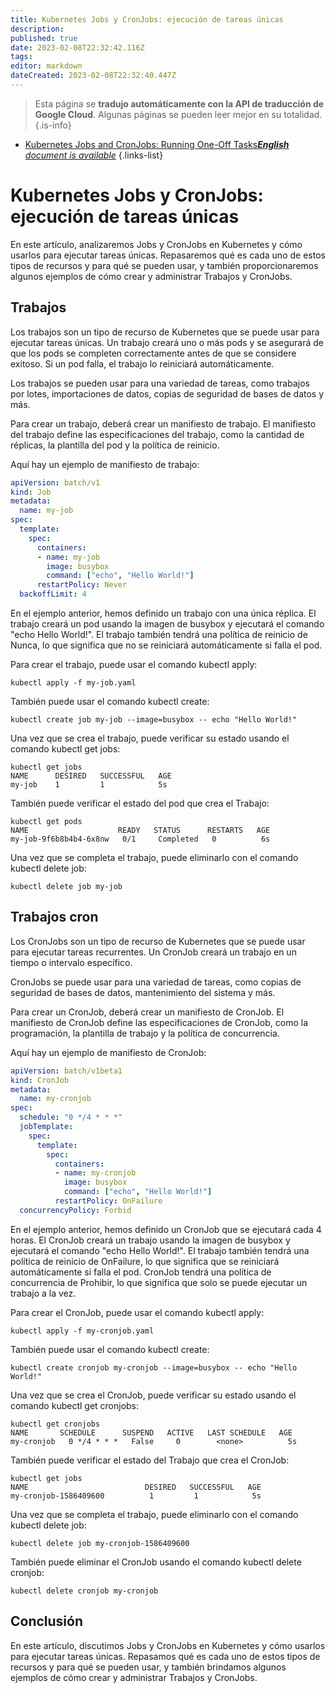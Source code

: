 ```yaml
---
title: Kubernetes Jobs y CronJobs: ejecución de tareas únicas
description: 
published: true
date: 2023-02-08T22:32:42.116Z
tags: 
editor: markdown
dateCreated: 2023-02-08T22:32:40.447Z
---
```


> Esta página se **tradujo automáticamente con la API de traducción de Google Cloud**.
Algunas páginas se pueden leer mejor en su totalidad.{.is-info}



- [Kubernetes Jobs and CronJobs: Running One-Off Tasks***English** document is available*](/en/Knowledge-base/Kubernetes/kubernetes-jobs-and-cronjobs-running-one-off-tasks)
{.links-list}


# Kubernetes Jobs y CronJobs: ejecución de tareas únicas

En este artículo, analizaremos Jobs y CronJobs en Kubernetes y cómo usarlos para ejecutar tareas únicas. Repasaremos qué es cada uno de estos tipos de recursos y para qué se pueden usar, y también proporcionaremos algunos ejemplos de cómo crear y administrar Trabajos y CronJobs.

## Trabajos

Los trabajos son un tipo de recurso de Kubernetes que se puede usar para ejecutar tareas únicas. Un trabajo creará uno o más pods y se asegurará de que los pods se completen correctamente antes de que se considere exitoso. Si un pod falla, el trabajo lo reiniciará automáticamente.

Los trabajos se pueden usar para una variedad de tareas, como trabajos por lotes, importaciones de datos, copias de seguridad de bases de datos y más.

Para crear un trabajo, deberá crear un manifiesto de trabajo. El manifiesto del trabajo define las especificaciones del trabajo, como la cantidad de réplicas, la plantilla del pod y la política de reinicio.

Aquí hay un ejemplo de manifiesto de trabajo:

```yaml
apiVersion: batch/v1
kind: Job
metadata:
  name: my-job
spec:
  template:
    spec:
      containers:
      - name: my-job
        image: busybox
        command: ["echo", "Hello World!"]
      restartPolicy: Never
  backoffLimit: 4
```

En el ejemplo anterior, hemos definido un trabajo con una única réplica. El trabajo creará un pod usando la imagen de busybox y ejecutará el comando "echo Hello World!". El trabajo también tendrá una política de reinicio de Nunca, lo que significa que no se reiniciará automáticamente si falla el pod.

Para crear el trabajo, puede usar el comando kubectl apply:

```
kubectl apply -f my-job.yaml
```

También puede usar el comando kubectl create:

```
kubectl create job my-job --image=busybox -- echo "Hello World!"
```

Una vez que se crea el trabajo, puede verificar su estado usando el comando kubectl get jobs:

```
kubectl get jobs
NAME      DESIRED   SUCCESSFUL   AGE
my-job    1         1            5s
```

También puede verificar el estado del pod que crea el Trabajo:

```
kubectl get pods
NAME                    READY   STATUS      RESTARTS   AGE
my-job-9f6b8b4b4-6x8nw   0/1     Completed   0          6s
```

Una vez que se completa el trabajo, puede eliminarlo con el comando kubectl delete job:

```
kubectl delete job my-job
```

## Trabajos cron

Los CronJobs son un tipo de recurso de Kubernetes que se puede usar para ejecutar tareas recurrentes. Un CronJob creará un trabajo en un tiempo o intervalo específico.

CronJobs se puede usar para una variedad de tareas, como copias de seguridad de bases de datos, mantenimiento del sistema y más.

Para crear un CronJob, deberá crear un manifiesto de CronJob. El manifiesto de CronJob define las especificaciones de CronJob, como la programación, la plantilla de trabajo y la política de concurrencia.

Aquí hay un ejemplo de manifiesto de CronJob:

```yaml
apiVersion: batch/v1beta1
kind: CronJob
metadata:
  name: my-cronjob
spec:
  schedule: "0 */4 * * *"
  jobTemplate:
    spec:
      template:
        spec:
          containers:
          - name: my-cronjob
            image: busybox
            command: ["echo", "Hello World!"]
          restartPolicy: OnFailure
  concurrencyPolicy: Forbid
```

En el ejemplo anterior, hemos definido un CronJob que se ejecutará cada 4 horas. El CronJob creará un trabajo usando la imagen de busybox y ejecutará el comando "echo Hello World!". El trabajo también tendrá una política de reinicio de OnFailure, lo que significa que se reiniciará automáticamente si falla el pod. CronJob tendrá una política de concurrencia de Prohibir, lo que significa que solo se puede ejecutar un trabajo a la vez.

Para crear el CronJob, puede usar el comando kubectl apply:

```
kubectl apply -f my-cronjob.yaml
```

También puede usar el comando kubectl create:

```
kubectl create cronjob my-cronjob --image=busybox -- echo "Hello World!"
```

Una vez que se crea el CronJob, puede verificar su estado usando el comando kubectl get cronjobs:

```
kubectl get cronjobs
NAME       SCHEDULE      SUSPEND   ACTIVE   LAST SCHEDULE   AGE
my-cronjob   0 */4 * * *   False     0        <none>          5s
```

También puede verificar el estado del Trabajo que crea el CronJob:

```
kubectl get jobs
NAME                          DESIRED   SUCCESSFUL   AGE
my-cronjob-1586409600          1         1            5s
```

Una vez que se completa el trabajo, puede eliminarlo con el comando kubectl delete job:

```
kubectl delete job my-cronjob-1586409600
```

También puede eliminar el CronJob usando el comando kubectl delete cronjob:

```
kubectl delete cronjob my-cronjob
```

## Conclusión

En este artículo, discutimos Jobs y CronJobs en Kubernetes y cómo usarlos para ejecutar tareas únicas. Repasamos qué es cada uno de estos tipos de recursos y para qué se pueden usar, y también brindamos algunos ejemplos de cómo crear y administrar Trabajos y CronJobs.